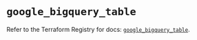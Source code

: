 # `google_bigquery_table`

Refer to the Terraform Registry for docs: [`google_bigquery_table`](https://registry.terraform.io/providers/hashicorp/google/5.20.0/docs/resources/bigquery_table).
